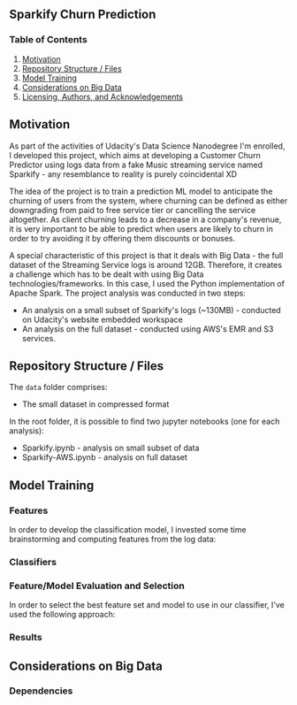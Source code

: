 ## Sparkify Churn Prediction

### Table of Contents

1. [Motivation](#motivation)
2. [Repository Structure / Files](#files)
3. [Model Training](#model_training)
4. [Considerations on Big Data](#considerations_bigdata)
5. [Licensing, Authors, and Acknowledgements](#licensing)

## Motivation<a name="motivation"></a>

As part of the activities of Udacity's Data Science Nanodegree I'm enrolled, I developed this project, which aims at developing a Customer Churn Predictor using logs data from a fake Music streaming service named Sparkify - any resemblance to reality is purely coincidental XD 

The idea of the project is to train a prediction ML model to anticipate the churning of users from the system, where churning can be defined as either downgrading from paid to free service tier or cancelling the service altogether. As client churning leads to a decrease in a company's revenue, it is very important to be able to predict when users are likely to churn in order to try avoiding it by offering them discounts or bonuses.

A special characteristic of this project is that it deals with Big Data - the full dataset of the Streaming Service logs is around 12GB. Therefore, it creates a challenge which has to be dealt with using Big Data technologies/frameworks. In this case, I used the Python implementation of Apache Spark. The project analysis was conducted in two steps:
 - An analysis on a small subset of Sparkify's logs (~130MB) - conducted on Udacity's website embedded workspace
 - An analysis on the full dataset - conducted using AWS's EMR and S3 services.

## Repository Structure / Files <a name="files"></a>

The `data` folder comprises:
  * The small dataset in compressed format
  
In the root folder, it is possible to find two jupyter notebooks (one for each analysis):
  * Sparkify.ipynb - analysis on small subset of data
  * Sparkify-AWS.ipynb - analysis on full dataset
  
<!--- The `models` folder comprises:
  * A draft jupyter notebook used for feature set/model building and analysis
  * The train_classifier.py script, used to run the train pipelines to select the best model
  * The nlp_estimators.py file, which defines custom estimators used in the different feature sets developed for this project
  * The workspace_utils.py file, which defines functions to keep workspace active while running scripts
  * The config folder, containing different train configuration files used to direct the execution of train_classifier script
  * The results folder, where both CSV files with GridSearchCV results and log files are stored
  * The best-models folder, where the best model for each GridSearchCV execution is stored -->
  
<!--- The `app` folder comprises:
  * The run.py script which launches the web application using a Flask server
  * The templates folder, containing the html files for each page of the web application
  * The static folder, containing the n-grams wordcloud images to be displayed in the web application
  * The generate-ngrams-wordclouds.py script, used to generate the n-grams wordcloud images -->

## Model Training<a name="model_training"></a>

### Features

In order to develop the classification model, I invested some time brainstorming and computing features from the log data:
 
 <!--- Local Word2Vec model
   * [Widely known NLP model](https://en.wikipedia.org/wiki/Word2vec) used to generate word embeddings whose idea is to position the text words in a vector space such that words with similar meaning are close to each other, and words with opposite meaning are away from each other.
   * This model was trained locally, using the [Gensim library](https://radimrehurek.com/gensim/).
   * In this project, I use the trained model to extract the vectors for each token in the message text and then aggregate the vectors using a custom TF-IDF aggregator.
 - Pre-trained Glove model
   * [Glove](https://nlp.stanford.edu/projects/glove/) is another strategy to generate word embeddings developed by Stanford researchers. They provide a set of pre-trained models (trained on corpus with billions of words) with different vector sizes.
   * In this project, just like with the Word2Vec model, I use the pre-trained Glove model to extract the vectors for each token in the message text and then aggregate the vectors using a custom TF-IDF aggregator.
 - Doc2Vec
   * [Doc2Vec](https://radimrehurek.com/gensim/models/doc2vec.html) is an NLP model which follows the same idea of Word2Vec, but instead of mapping words to feature vectors, maps whole documents to feature vectors.
   * This model was trained locally, using the [Gensim library](https://radimrehurek.com/gensim/).
   * As the model generates one feature vector per message, there was no need to aggregate the vectors as I did for the previous features.
 - Category Similarity
   * This is a custom feature thought for this specific project, whose idea is to take advantage of the supervised characteristic of the problem, by comparing the messages feature vectors to the categories names feature vectors, computing the cosine distance between them. I suspect that messages whose words are close to their categories words should have a short distance to them.
   * The format of this feature is a vector of size num_categories with the cosine distance between the message and each category.
 - All Features
   * All the above feature sets together (concatenated) -->
 
### Classifiers

 <!--- Naive Bayes - Baseline classifier used to test the pipeline execution
 - Logistic Regression - Linear Classifier with good results on NLP tasks
 - Random Forest - Widely used Ensemble Classifier with good results on NLP tasks -->
 
### Feature/Model Evaluation and Selection

In order to select the best feature set and model to use in our classifier, I've used the following approach:

<!--1. Run a Grid Search for each individual Feature Set varying the size of the feature vector using Random Forest and Logistic Regression models with fixed (average) parameters. -->

<!--2. Run a second Grid Search for the All Features set using the best params from each feature set obtained from the previous grid search using Random Forest and Logistic Regression models with fixed (average) parameters. -->

<!--3. Run a third Grid Search using the feature set and model with best performance from the above two grid searches, having fixed the feature set best parameters, but now using a grid to search the model hyperparameters. -->

<!--4. Save the best model obtained from this third Grid Search to be used by the web application. -->

### Results

<!--The table below shows the Top-5 FeatureSet-Model combinations according to their score on the test set.

<!--| Feature Set                    | Model                                                          | Test Score (F1-Score) |
| ------------------------------ | -------------------------------------------------------------- | --------------------- |
| TF-IDF Local W2V (num_dims=300)| RandomForest(n_estimators=50,max_depth=100,min_num_samples=5)  | 0.474161              |
| TF-IDF Local W2V (num_dims=300)| RandomForest(n_estimators=100,max_depth=100,min_num_samples=5) | 0.471549              |
| TF-IDF Local W2V (num_dims=100)| RandomForest(n_estimators=50,max_depth=100,min_num_samples=5)  | 0.470284              |
| All Features with Best Params  | RandomForest(n_estimators=50,max_depth=100,min_num_samples=5)  | 0.470169              |
| TF-IDF Local W2V (num_dims=300)| RandomForest(n_estimators=50,max_depth=100,min_num_samples=5)  | 0.469709              | -->

<!--As we can see, the TF-IDF aggregated Local Word2Vec outweights all others, making 4 of the top-5. In addition, all Top-5 pipelines use RandomForest as the classifier model. The best pipeline uses a feature vector with 300 dimensions and 50 trees (estimators) in the Random Forest. -->

<!--The final test score is not high (below 50%), but we have to take into consideration the high complexity of the problem (multilabel classification), the large number of classes and the small number of samples in the dataset, which contributed greatly towards this result. Besides, I did not have a more robust infrastructure to test a wider range of grid params for the feature sets and models. -->

<!--Notice: the F1-Score was computed by applying micro-averaging accross all the classes, accounting for class imbalance, as literature suggests. -->

## Considerations on Big Data<a name="considerations_bigdata"></a>

### Dependencies

<!--The project needs a few extra libraries which don't come along with Anaconda 3's default package:
- Gensim
- dill
- plotly -->

<!--In order to faccilitate the reproduction of the results, I've added to the repository a requirements.txt file with all the packages (and their respective versions) I used in the conda environment I created locally for this project. -->

<!--1. The code assumes you use Anaconda (Python 3). Use the requirements.txt file at the repo root folder to recreate the conda environment with the needed libraries: `conda create --name <env_name> --file requirements.txt`.-->

<!--2. Download the [pre-trained Glove models](https://drive.google.com/file/d/1XGzkIEgx6Y2IjzVYGDvn_shd77d_ZKki/view?usp=sharing) if you want to train models with Glove feature vectors. Unzip it into a local folder and set the `glove_models_folderpath` config in the train config file.-->

<!--3. Run the following commands to prepare the data and model for application:

    - To activate the Anaconda environment created above, run the following command in the root folder:
    
        `conda activate <env_name>`
        
    - To run ETL pipeline that cleans data and stores in database, run the following command in the `data` folder:
    
        `python process_data.py disaster_messages.csv disaster_categories.csv DisasterResponse.db`
        
    - To run ML pipeline that trains classifier and saves, run the following command in the `models` folder:
    
        `python train_classifier.py configs/train_config_best_model.json 0`
        
    - To generate the wordclouds for the application, run the following command in the `apps` folder:
    
        `python generate-ngrams-wordclouds.py ../data/DisasterResponse.db static/imgs/`

<!--4. Run the following command in the app's directory to run your web app.
    `python run.py`

<!--5. Go to http://0.0.0.0:3001/ to access the application.


## Licensing, Authors, Acknowledgements<a name="licensing"></a>

<!--In order to achieve the results presented in this project, I've read many articles of specialists/enthusiasts in the field of NLP to get insights and learn how to deal with the problems I've faced along the way. Below, I cite some of them:

<!--- [A Comprehensive Guide to Understand and Implement Text Classification in Python](https://www.analyticsvidhya.com/blog/2018/04/a-comprehensive-guide-to-understand-and-implement-text-classification-in-python/)
- [Managing Machine Learning Workflows with Scikit-learn Pipelines Part 3: Multiple Models, Pipelines, and Grid Searches](https://www.kdnuggets.com/2018/01/managing-machine-learning-workflows-scikit-learn-pipelines-part-3.html)
- [Deep dive into multi-label classification..! (With detailed Case Study)](https://towardsdatascience.com/journey-to-the-center-of-multi-label-classification-384c40229bff)
- [How to Build a Reusable Custom NLP Pipeline with Scikit-Learn](https://towardsdatascience.com/how-to-build-a-reusable-nlp-code-pipeline-with-scikit-learn-with-an-emphasis-on-feature-504f8aa14699)
- [[NLP] Performance of Different Word Embeddings on Text Classification](https://towardsdatascience.com/nlp-performance-of-different-word-embeddings-on-text-classification-de648c6262b)
- [Multi-Class Text Classification Model Comparison and Selection](https://towardsdatascience.com/multi-class-text-classification-model-comparison-and-selection-5eb066197568)

Feel free to use the code provided that you give credits / cite this repo, as well as to contribute.
